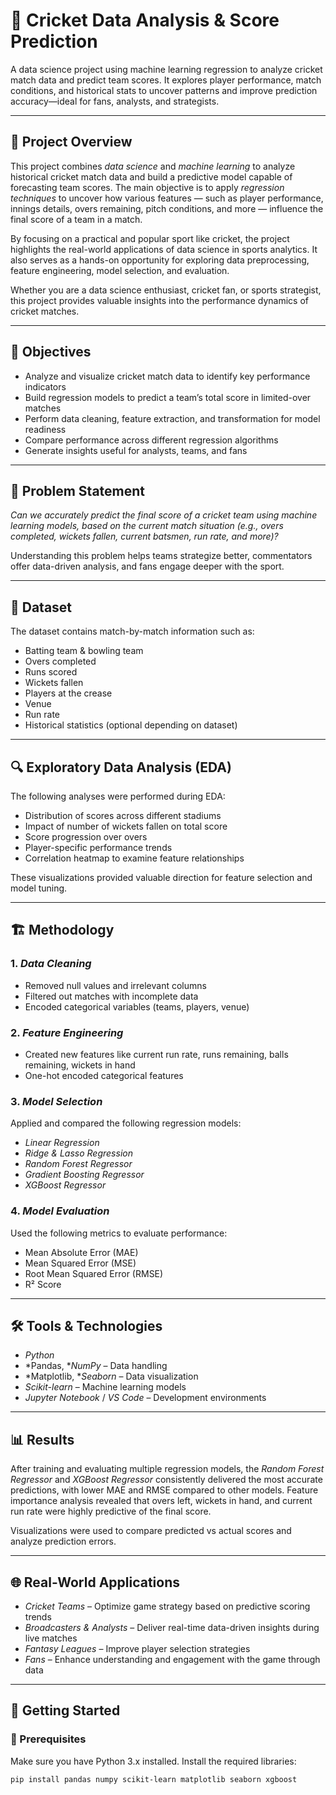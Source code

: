# 🏏 Cricket Data Analysis & Score Prediction

A data science project using machine learning regression to analyze cricket match data and predict team scores. It explores player performance, match conditions, and historical stats to uncover patterns and improve prediction accuracy—ideal for fans, analysts, and strategists.

---

## 📌 Project Overview

This project combines *data science* and *machine learning* to analyze historical cricket match data and build a predictive model capable of forecasting team scores. The main objective is to apply *regression techniques* to uncover how various features — such as player performance, innings details, overs remaining, pitch conditions, and more — influence the final score of a team in a match.

By focusing on a practical and popular sport like cricket, the project highlights the real-world applications of data science in sports analytics. It also serves as a hands-on opportunity for exploring data preprocessing, feature engineering, model selection, and evaluation.

Whether you are a data science enthusiast, cricket fan, or sports strategist, this project provides valuable insights into the performance dynamics of cricket matches.

---

## 🎯 Objectives

- Analyze and visualize cricket match data to identify key performance indicators
- Build regression models to predict a team’s total score in limited-over matches
- Perform data cleaning, feature extraction, and transformation for model readiness
- Compare performance across different regression algorithms
- Generate insights useful for analysts, teams, and fans

---

## 🧠 Problem Statement

*Can we accurately predict the final score of a cricket team using machine learning models, based on the current match situation (e.g., overs completed, wickets fallen, current batsmen, run rate, and more)?*

Understanding this problem helps teams strategize better, commentators offer data-driven analysis, and fans engage deeper with the sport.

---

## 📂 Dataset

The dataset contains match-by-match information such as:

- Batting team & bowling team
- Overs completed
- Runs scored
- Wickets fallen
- Players at the crease
- Venue
- Run rate
- Historical statistics (optional depending on dataset)

---

## 🔍 Exploratory Data Analysis (EDA)

The following analyses were performed during EDA:

- Distribution of scores across different stadiums
- Impact of number of wickets fallen on total score
- Score progression over overs
- Player-specific performance trends
- Correlation heatmap to examine feature relationships

These visualizations provided valuable direction for feature selection and model tuning.

---

## 🏗 Methodology

### 1. *Data Cleaning*
- Removed null values and irrelevant columns
- Filtered out matches with incomplete data
- Encoded categorical variables (teams, players, venue)

### 2. *Feature Engineering*
- Created new features like current run rate, runs remaining, balls remaining, wickets in hand
- One-hot encoded categorical features

### 3. *Model Selection*
Applied and compared the following regression models:

- *Linear Regression*
- *Ridge & Lasso Regression*
- *Random Forest Regressor*
- *Gradient Boosting Regressor*
- *XGBoost Regressor*

### 4. *Model Evaluation*
Used the following metrics to evaluate performance:

- Mean Absolute Error (MAE)
- Mean Squared Error (MSE)
- Root Mean Squared Error (RMSE)
- R² Score

---

## 🛠 Tools & Technologies

- *Python*
- *Pandas, **NumPy* – Data handling
- *Matplotlib, **Seaborn* – Data visualization
- *Scikit-learn* – Machine learning models
- *Jupyter Notebook* / *VS Code* – Development environments

---

## 📊 Results

After training and evaluating multiple regression models, the *Random Forest Regressor* and *XGBoost Regressor* consistently delivered the most accurate predictions, with lower MAE and RMSE compared to other models. Feature importance analysis revealed that overs left, wickets in hand, and current run rate were highly predictive of the final score.

Visualizations were used to compare predicted vs actual scores and analyze prediction errors.

---

## 🌐 Real-World Applications

- *Cricket Teams* – Optimize game strategy based on predictive scoring trends
- *Broadcasters & Analysts* – Deliver real-time data-driven insights during live matches
- *Fantasy Leagues* – Improve player selection strategies
- *Fans* – Enhance understanding and engagement with the game through data

---

## 🚀 Getting Started

### 🔧 Prerequisites

Make sure you have Python 3.x installed. Install the required libraries:

```bash
pip install pandas numpy scikit-learn matplotlib seaborn xgboost
